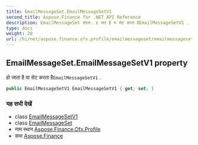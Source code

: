 ```yaml
---
title: EmailMessageSet.EmailMessageSetV1
second_title: Aspose.Finance for .NET API Reference
description: EmailMessageSet संपत्त. ह जत है य सेट करत हैEmailMessageSetV1 .
type: docs
weight: 20
url: /hi/net/aspose.finance.ofx.profile/emailmessageset/emailmessagesetv1/
---
```

## EmailMessageSet.EmailMessageSetV1 property

हो जाता है या सेट करता है`EmailMessageSetV1` .

```csharp
public EmailMessageSetV1 EmailMessageSetV1 { get; set; }
```

### यह सभी देखें

* class [EmailMessageSetV1](../../emailmessagesetv1/)
* class [EmailMessageSet](../)
* नाम स्थान [Aspose.Finance.Ofx.Profile](../../emailmessageset/)
* सभा [Aspose.Finance](../../../)


